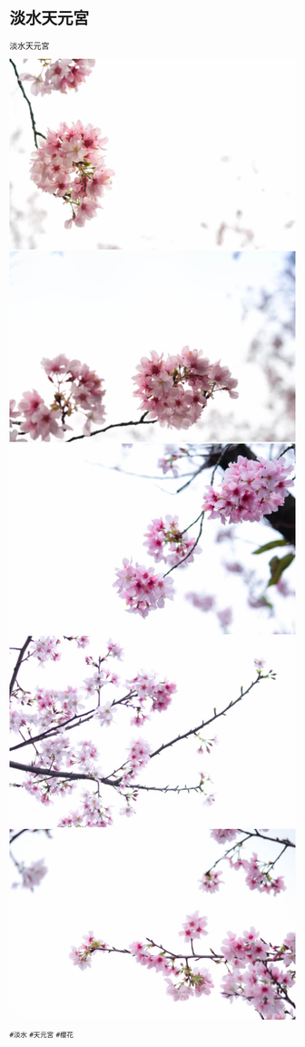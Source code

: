 # 淡水天元宮

淡水天元宮

![](img/001.jpg)
![](img/002.jpg)
![](img/003.jpg)
![](img/004.jpg)
![](img/005.jpg)

`#淡水` `#天元宮` `#櫻花`